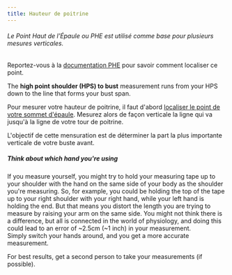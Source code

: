 ```yaml
---
title: Hauteur de poitrine
---
```


<Note>

###### Le Point Haut de l’Épaule ou PHE est utilisé comme base pour plusieurs mesures verticales.
Reportez-vous à la [documentation PHE](/docs/measurements/hps/) pour savoir comment localiser ce point.

</Note>

The **high point shoulder (HPS) to bust** measurement runs from your HPS down to the line that forms your bust span.

Pour mesurer votre hauteur de poitrine, il faut d'abord [localiser le point de votre sommet d'épaule](/docs/measurements/hps/). Mesurez alors de façon verticale la ligne qui va jusqu'à la ligne de votre tour de poitrine.

L'objectif de cette mensuration est de déterminer la part la plus importante verticale de votre buste avant.

<Tip>

##### Think about which hand you're using

If you measure yourself, you might try to hold your measuring tape up to your shoulder with the hand on 
the same side of your body as the shoulder you're measuring. So, for example, you could be holding the top of 
the tape up to your right shoulder with your right hand, while your left hand is holding the end. 
But that means you distort the length you are trying to measure by raising your arm on the same side. 
You might not think there is a difference, but all is connected in the world of physiology, and
doing this could lead to an error of ~2.5cm (~1 inch) in your measurement.  
Simply switch your hands around, and you get a more accurate measurement.

For best results, get a second person to take your measurements (if possible).
  
</Tip>

  
